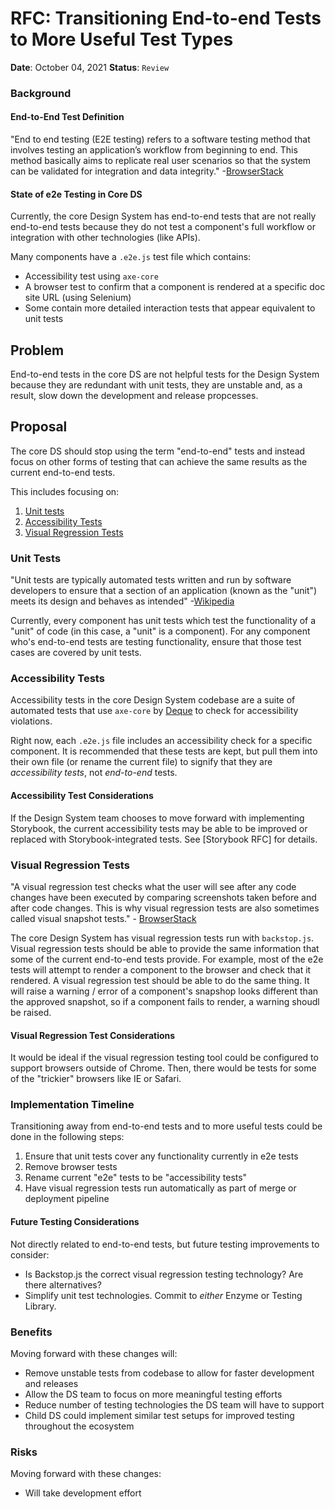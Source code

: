 # RFC: Transitioning End-to-end Tests to More Useful Test Types

**Date**: October 04, 2021
**Status**: `Review`

### Background

#### End-to-End Test Definition

"End to end testing (E2E testing) refers to a software testing method that involves testing an application’s workflow from beginning to end. This method basically aims to replicate real user scenarios so that the system can be validated for integration and data integrity." -[BrowserStack](https://www.browserstack.com/guide/end-to-end-testing)

#### State of e2e Testing in Core DS

Currently, the core Design System has end-to-end tests that are not really end-to-end tests because they do not test a component's full workflow or integration with other technologies (like APIs).

Many components have a `.e2e.js` test file which contains:

- Accessibility test using `axe-core`
- A browser test to confirm that a component is rendered at a specific doc site URL (using Selenium)
- Some contain more detailed interaction tests that appear equivalent to unit tests

## Problem

End-to-end tests in the core DS are not helpful tests for the Design System because they are redundant with unit tests, they are unstable and, as a result, slow down the development and release propcesses.

## Proposal

The core DS should stop using the term "end-to-end" tests and instead focus on other forms of testing that can achieve the same results as the current end-to-end tests.

This includes focusing on:

1. [Unit tests](#unit-tests)
2. [Accessibility Tests](#accessibility-tests)
3. [Visual Regression Tests](#visual-regression-tests)

### Unit Tests

"Unit tests are typically automated tests written and run by software developers to ensure that a section of an application (known as the "unit") meets its design and behaves as intended" -[Wikipedia](https://en.wikipedia.org/wiki/Unit_testing)

Currently, every component has unit tests which test the functionality of a "unit" of code (in this case, a "unit" is a component). For any component who's end-to-end tests are testing functionality, ensure that those test cases are covered by unit tests.

### Accessibility Tests

Accessibility tests in the core Design System codebase are a suite of automated tests that use `axe-core` by [Deque](https://www.deque.com/axe/) to check for accessibility violations.

Right now, each `.e2e.js` file includes an accessibility check for a specific component. It is recommended that these tests are kept, but pull them into their own file (or rename the current file) to signify that they are _accessibility tests_, not _end-to-end_ tests.

#### Accessibility Test Considerations

If the Design System team chooses to move forward with implementing Storybook, the current accessibility tests may be able to be improved or replaced with Storybook-integrated tests. See [Storybook RFC] for details.

### Visual Regression Tests

"A visual regression test checks what the user will see after any code changes have been executed by comparing screenshots taken before and after code changes. This is why visual regression tests are also sometimes called visual snapshot tests." - [BrowserStack](https://www.browserstack.com/guide/visual-regression-testing)

The core Design System has visual regression tests run with `backstop.js`. Visual regression tests should be able to provide the same information that some of the current end-to-end tests provide. For example, most of the e2e tests will attempt to render a component to the browser and check that it rendered. A visual regression test should be able to do the same thing. It will raise a warning / error of a component's snapshop looks different than the approved snapshot, so if a component fails to render, a warning shoudl be raised.

#### Visual Regression Test Considerations

It would be ideal if the visual regression testing tool could be configured to support browsers outside of Chrome. Then, there would be tests for some of the "trickier" browsers like IE or Safari.

### Implementation Timeline

Transitioning away from end-to-end tests and to more useful tests could be done in the following steps:

1. Ensure that unit tests cover any functionality currently in e2e tests
2. Remove browser tests
3. Rename current "e2e" tests to be "accessibility tests"
4. Have visual regression tests run automatically as part of merge or deployment pipeline

#### Future Testing Considerations

Not directly related to end-to-end tests, but future testing improvements to consider:

- Is Backstop.js the correct visual regression testing technology? Are there alternatives?
- Simplify unit test technologies. Commit to _either_ Enzyme or Testing Library.

### Benefits

Moving forward with these changes will:

- Remove unstable tests from codebase to allow for faster development and releases
- Allow the DS team to focus on more meaningful testing efforts
- Reduce number of testing technologies the DS team will have to support
- Child DS could implement similar test setups for improved testing throughout the ecosystem

### Risks

Moving forward with these changes:

- Will take development effort
